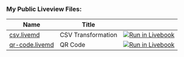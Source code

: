 ### My Public Liveview Files:

| Name | Title | |
|------|-------|-|
| [csv.livemd](csv.livemd)| CSV Transformation| [![Run in Livebook](https://livebook.dev/badge/v1/blue.svg)](https://livebook.dev/run?url=https%3A%2F%2Fraw.githubusercontent.com%2Fdanielrw7%2Flivebook-public%2Fmaster%2Fcsv.livemd)|
| [qr-code.livemd](qr-code.livemd)| QR Code| [![Run in Livebook](https://livebook.dev/badge/v1/blue.svg)](https://livebook.dev/run?url=https%3A%2F%2Fraw.githubusercontent.com%2Fdanielrw7%2Flivebook-public%2Fmaster%2Fqr-code.livemd)|
